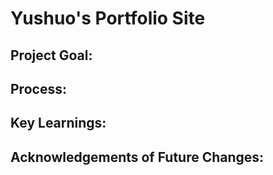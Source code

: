 # Yushuo's Portfolio Site
## Project Goal:
## Process: 
## Key Learnings: 
## Acknowledgements of Future Changes: 
